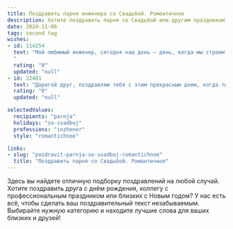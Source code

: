 ```yaml
---
title: Поздравить парня инженера со Свадьбой. Романтичное
description: Хотите поздравить парня со Свадьбой или другим праздником? Наш ИИ создаст незабываемое поздравление, а вы обязательно выделитесь среди других.  
date: 2024-11-06
tags: second tag
wishes:
- id: 114254
  text: "Мой любимый инженер, сегодня наш день — день, когда мы строим наш собственный мир, полный любви и счастья!  Твоя точность и изобретательность, которыми ты покоряешь сложнейшие задачи, невероятно вдохновляют.  Пусть наша совместная жизнь будет таким же прекрасным и прочным творением, как и твои лучшие проекты.  С нашей свадьбой, мой дорогой!
  "
  rating: "0"
  updated: "null"
- id: 22481
  text: "Дорогой друг, поздравляю тебя с этим прекрасным днем, когда ты начинаешь новую главу своей жизни! Пусть ваша свадьба будет началом невероятного совместного путешествия, полного любви, взаимопонимания и поддержки. Ты, как инженер, всегда умеешь находить решение самых сложных задач, и я уверен, что вместе с супругой вы построите крепкий и счастливый союз. Пусть каждый день будет наполнен романтикой и теплом ваших сердец. Счастья, здоровья и бесконечных улыбок вам обоим!"
  rating: "0"
  updated: "null"

selectedValues:
  recipients: "parnja"
  holidays: "so-svadboj"
  professions: "inzhener"
  style: "romantichnoe"

links:
- slug: "pozdravit-parnja-so-svadboj-romantichnoe"
  title: "Поздравить парня со Свадьбой. Романтичное"
---
```


Здесь вы найдете отличную подборку поздравлений на любой случай.
Хотите поздравить друга с днём рождения, коллегу с профессиональным праздником или близких с Новым годом? У нас есть всё, чтобы сделать ваш поздравительный текст незабываемым. Выбирайте нужную категорию и находите лучшие слова для ваших близких и друзей!
